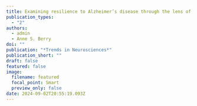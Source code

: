```yaml
---
title: Examining resilience to Alzheimer’s disease through the lens of monoaminergic neuromodulator systems 
publication_types:
  - "2"
authors:
  - admin
  - Anne S. Berry
doi: ""
publication: "*Trends in Neurosciences*"
publication_short: ""
draft: false
featured: false
image:
  filename: featured
  focal_point: Smart
  preview_only: false
date: 2024-09-02T20:55:19.093Z
---
```

